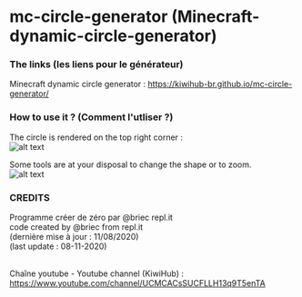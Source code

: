 # mc-circle-generator (Minecraft-dynamic-circle-generator)

### The links (les liens pour le générateur)

Minecraft dynamic circle generator : https://kiwihub-br.github.io/mc-circle-generator/<br/>

### How to use it ? (Comment l'utliser ?)

The circle is rendered on the top right corner : <br/>
![alt text](https://github.com/KiwiHub-br/mc-circle-generator/blob/master/Capture_circle_gene.PNG?raw=true)<br/>

Some tools are at your disposal to change the shape or to zoom.<br/>
![alt text](https://github.com/KiwiHub-br/mc-circle-generator/blob/master/capture_tool_gene.PNG?raw=true)<br/>

### CREDITS
  
  Programme créer de zéro par @briec repl.it<br/>
  code created by @briec from repl.it<br/>
  (dernière mise à jour : 11/08/2020)<br/>
  (last update : 08-11-2020)<br/><br/>

  Chaîne youtube - Youtube channel (KiwiHub) :<br/> 
  https://www.youtube.com/channel/UCMCACsSUCFLLH13q9T5enTA<br/><br/>
